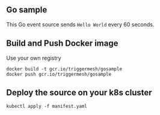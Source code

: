 ## Go sample

This Go event source sends `Hello World` every 60 seconds.

## Build and Push Docker image

Use your own registry

```
docker build -t gcr.io/triggermesh/gosample
docker push gcr.io/triggermesh/gosample
```

## Deploy the source on your k8s cluster

```
kubectl apply -f manifest.yaml
```
